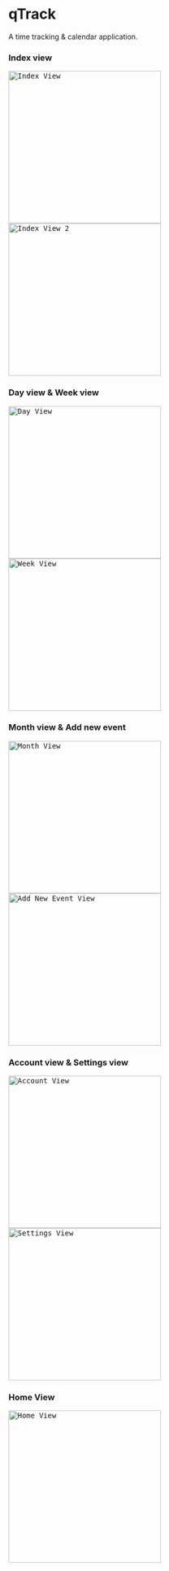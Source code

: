 # qTrack

A time tracking & calendar application.

### Index view

<kbd>
<img src="index_view1.png" width="300px" alt="Index View">
</kbd>
<kbd>
<img src="index_view2.png" width="300px" alt="Index View 2">
</kbd>

### Day view & Week view

<kbd>
<img src="day_view.png" width="300px" alt="Day View">
</kbd>
<kbd>
<img src="week_view.png" width="300px" alt="Week View">
</kbd>

### Month view & Add new event

<kbd>
<img src="month_view.png" width="300px" alt="Month View">
</kbd>
<kbd>
<img src="new_event_view.png" width="300px" alt="Add New Event View">
</kbd>

### Account view & Settings view

<kbd>
<img src="account_view.png" width="300px" alt="Account View">
</kbd>
<kbd>
<img src="settings_view.png" width="300px" alt="Settings View">
</kbd>


### Home View

<kbd>
<img src="home_view.png" width="300px" alt="Home View">
</kbd>
